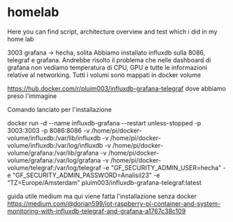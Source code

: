 # homelab
Here you can find script, architecture overview and test which i did in my home lab



3003 grafana -> hecha, solita
Abbiamo installato influxdb sulla 8086, telegraf e grafana. Andrebbe risolto il problema che nelle dashboard di grafana non vediamo temperatura di CPU, GPU e tutte le informazioni relative al networking.
Tutti i volumi sono mappati in docker volume

https://hub.docker.com/r/pluim003/influxdb-grafana-telegraf dove abbiamo preso l'immagine

Comando lanciato per l'installazione 

docker run -d   --name influxdb-grafana   --restart unless-stopped   -p 3003:3003   -p 8086:8086   -v /home/pi/docker-volume/influxdb:/var/lib/influxdb   -v /home/pi/docker-volume/influxdb:/var/log/influxdb   -v /home/pi/docker-volume/grafana:/var/lib/grafana   -v /home/pi/docker-volume/grafana:/var/log/grafana   -v /home/pi/docker-volume/telegraf:/var/log/telegraf   -e "GF_SECURITY_ADMIN_USER=hecha"   -e "GF_SECURITY_ADMIN_PASSWORD=AnalisiI23"   -e “TZ=Europe/Amsterdam”  pluim003/influxdb-grafana-telegraf:latest


guida utile medium ma qui viene fatta l'installazione senza docker
https://medium.com/@dorian599/iot-raspberry-pi-container-and-system-monitoring-with-influxdb-telegraf-and-grafana-a1767c38c109
